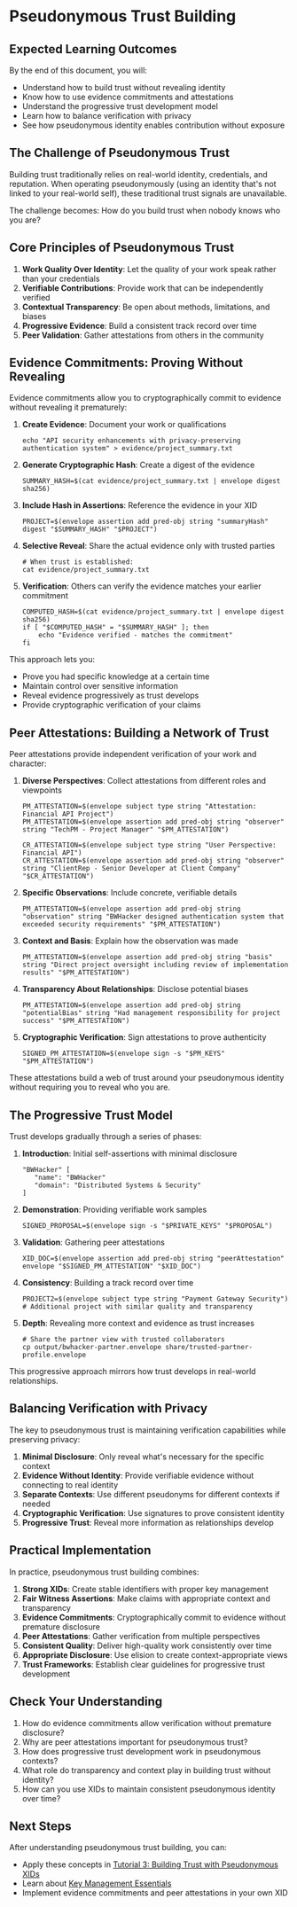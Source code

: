 # Pseudonymous Trust Building

## Expected Learning Outcomes
By the end of this document, you will:
- Understand how to build trust without revealing identity
- Know how to use evidence commitments and attestations
- Understand the progressive trust development model
- Learn how to balance verification with privacy
- See how pseudonymous identity enables contribution without exposure

## The Challenge of Pseudonymous Trust

Building trust traditionally relies on real-world identity, credentials, and reputation. When operating pseudonymously (using an identity that's not linked to your real-world self), these traditional trust signals are unavailable.

The challenge becomes: How do you build trust when nobody knows who you are?

## Core Principles of Pseudonymous Trust

1. **Work Quality Over Identity**: Let the quality of your work speak rather than your credentials
2. **Verifiable Contributions**: Provide work that can be independently verified
3. **Contextual Transparency**: Be open about methods, limitations, and biases
4. **Progressive Evidence**: Build a consistent track record over time
5. **Peer Validation**: Gather attestations from others in the community

## Evidence Commitments: Proving Without Revealing

Evidence commitments allow you to cryptographically commit to evidence without revealing it prematurely:

1. **Create Evidence**: Document your work or qualifications
   ```
   echo "API security enhancements with privacy-preserving authentication system" > evidence/project_summary.txt
   ```

2. **Generate Cryptographic Hash**: Create a digest of the evidence
   ```
   SUMMARY_HASH=$(cat evidence/project_summary.txt | envelope digest sha256)
   ```

3. **Include Hash in Assertions**: Reference the evidence in your XID
   ```
   PROJECT=$(envelope assertion add pred-obj string "summaryHash" digest "$SUMMARY_HASH" "$PROJECT")
   ```

4. **Selective Reveal**: Share the actual evidence only with trusted parties
   ```
   # When trust is established:
   cat evidence/project_summary.txt
   ```

5. **Verification**: Others can verify the evidence matches your earlier commitment
   ```
   COMPUTED_HASH=$(cat evidence/project_summary.txt | envelope digest sha256)
   if [ "$COMPUTED_HASH" = "$SUMMARY_HASH" ]; then
       echo "Evidence verified - matches the commitment"
   fi
   ```

This approach lets you:
- Prove you had specific knowledge at a certain time
- Maintain control over sensitive information
- Reveal evidence progressively as trust develops
- Provide cryptographic verification of your claims

## Peer Attestations: Building a Network of Trust

Peer attestations provide independent verification of your work and character:

1. **Diverse Perspectives**: Collect attestations from different roles and viewpoints
   ```
   PM_ATTESTATION=$(envelope subject type string "Attestation: Financial API Project")
   PM_ATTESTATION=$(envelope assertion add pred-obj string "observer" string "TechPM - Project Manager" "$PM_ATTESTATION")

   CR_ATTESTATION=$(envelope subject type string "User Perspective: Financial API")
   CR_ATTESTATION=$(envelope assertion add pred-obj string "observer" string "ClientRep - Senior Developer at Client Company" "$CR_ATTESTATION")
   ```

2. **Specific Observations**: Include concrete, verifiable details
   ```
   PM_ATTESTATION=$(envelope assertion add pred-obj string "observation" string "BWHacker designed authentication system that exceeded security requirements" "$PM_ATTESTATION")
   ```

3. **Context and Basis**: Explain how the observation was made
   ```
   PM_ATTESTATION=$(envelope assertion add pred-obj string "basis" string "Direct project oversight including review of implementation results" "$PM_ATTESTATION")
   ```

4. **Transparency About Relationships**: Disclose potential biases
   ```
   PM_ATTESTATION=$(envelope assertion add pred-obj string "potentialBias" string "Had management responsibility for project success" "$PM_ATTESTATION")
   ```

5. **Cryptographic Verification**: Sign attestations to prove authenticity
   ```
   SIGNED_PM_ATTESTATION=$(envelope sign -s "$PM_KEYS" "$PM_ATTESTATION")
   ```

These attestations build a web of trust around your pseudonymous identity without requiring you to reveal who you are.

## The Progressive Trust Model

Trust develops gradually through a series of phases:

1. **Introduction**: Initial self-assertions with minimal disclosure
   ```
   "BWHacker" [
      "name": "BWHacker"
      "domain": "Distributed Systems & Security"
   ]
   ```

2. **Demonstration**: Providing verifiable work samples
   ```
   SIGNED_PROPOSAL=$(envelope sign -s "$PRIVATE_KEYS" "$PROPOSAL")
   ```

3. **Validation**: Gathering peer attestations
   ```
   XID_DOC=$(envelope assertion add pred-obj string "peerAttestation" envelope "$SIGNED_PM_ATTESTATION" "$XID_DOC")
   ```

4. **Consistency**: Building a track record over time
   ```
   PROJECT2=$(envelope subject type string "Payment Gateway Security")
   # Additional project with similar quality and transparency
   ```

5. **Depth**: Revealing more context and evidence as trust increases
   ```
   # Share the partner view with trusted collaborators
   cp output/bwhacker-partner.envelope share/trusted-partner-profile.envelope
   ```

This progressive approach mirrors how trust develops in real-world relationships.

## Balancing Verification with Privacy

The key to pseudonymous trust is maintaining verification capabilities while preserving privacy:

1. **Minimal Disclosure**: Only reveal what's necessary for the specific context
2. **Evidence Without Identity**: Provide verifiable evidence without connecting to real identity
3. **Separate Contexts**: Use different pseudonyms for different contexts if needed
4. **Cryptographic Verification**: Use signatures to prove consistent identity
5. **Progressive Trust**: Reveal more information as relationships develop

## Practical Implementation

In practice, pseudonymous trust building combines:

1. **Strong XIDs**: Create stable identifiers with proper key management
2. **Fair Witness Assertions**: Make claims with appropriate context and transparency
3. **Evidence Commitments**: Cryptographically commit to evidence without premature disclosure
4. **Peer Attestations**: Gather verification from multiple perspectives
5. **Consistent Quality**: Deliver high-quality work consistently over time
6. **Appropriate Disclosure**: Use elision to create context-appropriate views
7. **Trust Frameworks**: Establish clear guidelines for progressive trust development

## Check Your Understanding

1. How do evidence commitments allow verification without premature disclosure?
2. Why are peer attestations important for pseudonymous trust?
3. How does progressive trust development work in pseudonymous contexts?
4. What role do transparency and context play in building trust without identity?
5. How can you use XIDs to maintain consistent pseudonymous identity over time?

## Next Steps

After understanding pseudonymous trust building, you can:
- Apply these concepts in [Tutorial 3: Building Trust with Pseudonymous XIDs](../tutorials/03-building-trust-with-pseudonymous-xids.md)
- Learn about [Key Management Essentials](key-management-essentials.md)
- Implement evidence commitments and peer attestations in your own XID